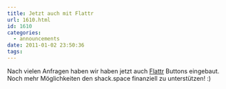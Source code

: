 ```yaml
---
title: Jetzt auch mit Flattr
url: 1610.html
id: 1610
categories:
  - announcements
date: 2011-01-02 23:50:36
tags:
---
```


Nach vielen Anfragen haben wir haben jetzt auch [Flattr](http://flattr.com/) Buttons eingebaut. Noch mehr Möglichkeiten den shack.space finanziell zu unterstützen! :)